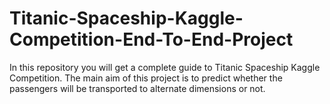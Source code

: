 # Titanic-Spaceship-Kaggle-Competition-End-To-End-Project
In this repository you will get a complete guide to Titanic Spaceship Kaggle Competition. The main aim of this project is to predict whether the passengers will be transported to alternate dimensions or not.
